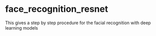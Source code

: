 # face_recognition_resnet

This gives a step by step procedure for the facial recognition with deep learning models
